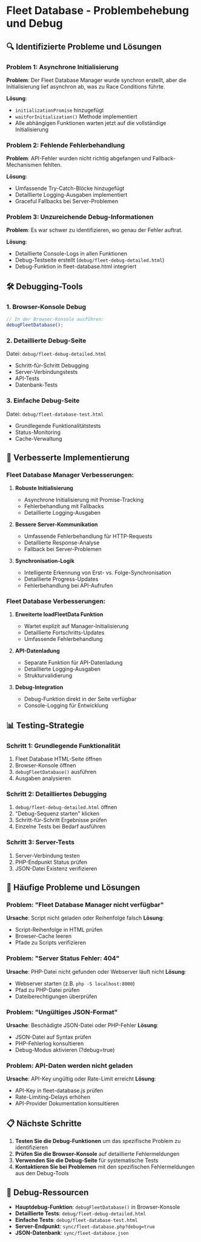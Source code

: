 # Fleet Database - Problembehebung und Debug

## 🔍 Identifizierte Probleme und Lösungen

### Problem 1: Asynchrone Initialisierung

**Problem**: Der Fleet Database Manager wurde synchron erstellt, aber die Initialisierung lief asynchron ab, was zu Race Conditions führte.

**Lösung**:

- `initializationPromise` hinzugefügt
- `waitForInitialization()` Methode implementiert
- Alle abhängigen Funktionen warten jetzt auf die vollständige Initialisierung

### Problem 2: Fehlende Fehlerbehandlung

**Problem**: API-Fehler wurden nicht richtig abgefangen und Fallback-Mechanismen fehlten.

**Lösung**:

- Umfassende Try-Catch-Blöcke hinzugefügt
- Detaillierte Logging-Ausgaben implementiert
- Graceful Fallbacks bei Server-Problemen

### Problem 3: Unzureichende Debug-Informationen

**Problem**: Es war schwer zu identifizieren, wo genau der Fehler auftrat.

**Lösung**:

- Detaillierte Console-Logs in allen Funktionen
- Debug-Testseite erstellt (`debug/fleet-debug-detailed.html`)
- Debug-Funktion in fleet-database.html integriert

## 🛠️ Debugging-Tools

### 1. Browser-Konsole Debug

```javascript
// In der Browser-Konsole ausführen:
debugFleetDatabase();
```

### 2. Detaillierte Debug-Seite

Datei: `debug/fleet-debug-detailed.html`

- Schritt-für-Schritt Debugging
- Server-Verbindungstests
- API-Tests
- Datenbank-Tests

### 3. Einfache Debug-Seite

Datei: `debug/fleet-database-test.html`

- Grundlegende Funktionalitätstests
- Status-Monitoring
- Cache-Verwaltung

## 🔧 Verbesserte Implementierung

### Fleet Database Manager Verbesserungen:

1. **Robuste Initialisierung**

   - Asynchrone Initialisierung mit Promise-Tracking
   - Fehlerbehandlung mit Fallbacks
   - Detaillierte Logging-Ausgaben

2. **Bessere Server-Kommunikation**

   - Umfassende Fehlerbehandlung für HTTP-Requests
   - Detaillierte Response-Analyse
   - Fallback bei Server-Problemen

3. **Synchronisation-Logik**
   - Intelligente Erkennung von Erst- vs. Folge-Synchronisation
   - Detaillierte Progress-Updates
   - Fehlerbehandlung bei API-Aufrufen

### Fleet Database Verbesserungen:

1. **Erweiterte loadFleetData Funktion**

   - Wartet explizit auf Manager-Initialisierung
   - Detaillierte Fortschritts-Updates
   - Umfassende Fehlerbehandlung

2. **API-Datenladung**

   - Separate Funktion für API-Datenladung
   - Detaillierte Logging-Ausgaben
   - Strukturvalidierung

3. **Debug-Integration**
   - Debug-Funktion direkt in der Seite verfügbar
   - Console-Logging für Entwicklung

## 📊 Testing-Strategie

### Schritt 1: Grundlegende Funktionalität

1. Fleet Database HTML-Seite öffnen
2. Browser-Konsole öffnen
3. `debugFleetDatabase()` ausführen
4. Ausgaben analysieren

### Schritt 2: Detailliertes Debugging

1. `debug/fleet-debug-detailed.html` öffnen
2. "Debug-Sequenz starten" klicken
3. Schritt-für-Schritt Ergebnisse prüfen
4. Einzelne Tests bei Bedarf ausführen

### Schritt 3: Server-Tests

1. Server-Verbindung testen
2. PHP-Endpunkt Status prüfen
3. JSON-Datei Existenz verifizieren

## 🚨 Häufige Probleme und Lösungen

### Problem: "Fleet Database Manager nicht verfügbar"

**Ursache**: Script nicht geladen oder Reihenfolge falsch
**Lösung**:

- Script-Reihenfolge in HTML prüfen
- Browser-Cache leeren
- Pfade zu Scripts verifizieren

### Problem: "Server Status Fehler: 404"

**Ursache**: PHP-Datei nicht gefunden oder Webserver läuft nicht
**Lösung**:

- Webserver starten (z.B. `php -S localhost:8000`)
- Pfad zu PHP-Datei prüfen
- Dateiberechtigungen überprüfen

### Problem: "Ungültiges JSON-Format"

**Ursache**: Beschädigte JSON-Datei oder PHP-Fehler
**Lösung**:

- JSON-Datei auf Syntax prüfen
- PHP-Fehlerlog konsultieren
- Debug-Modus aktivieren (?debug=true)

### Problem: API-Daten werden nicht geladen

**Ursache**: API-Key ungültig oder Rate-Limit erreicht
**Lösung**:

- API-Key in fleet-database.js prüfen
- Rate-Limiting-Delays erhöhen
- API-Provider Dokumentation konsultieren

## 📋 Nächste Schritte

1. **Testen Sie die Debug-Funktionen** um das spezifische Problem zu identifizieren
2. **Prüfen Sie die Browser-Konsole** auf detaillierte Fehlermeldungen
3. **Verwenden Sie die Debug-Seite** für systematische Tests
4. **Kontaktieren Sie bei Problemen** mit den spezifischen Fehlermeldungen aus den Debug-Tools

## 🔗 Debug-Ressourcen

- **Hauptdebug-Funktion**: `debugFleetDatabase()` in Browser-Konsole
- **Detaillierte Tests**: `debug/fleet-debug-detailed.html`
- **Einfache Tests**: `debug/fleet-database-test.html`
- **Server-Endpunkt**: `sync/fleet-database.php?debug=true`
- **JSON-Datenbank**: `sync/fleet-database.json`

